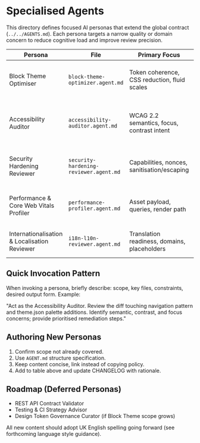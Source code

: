 # Specialised Agents

This directory defines focused AI personas that extend the global contract (`../../AGENTS.md`). Each persona targets a narrow quality or domain concern to reduce cognitive load and improve review precision.

| Persona                                      | File                                   | Primary Focus                                | Use When                                         |
| -------------------------------------------- | -------------------------------------- | -------------------------------------------- | ------------------------------------------------ |
| Block Theme Optimiser                        | `block-theme-optimizer.agent.md`       | Token coherence, CSS reduction, fluid scales | Editing `theme.json`, patterns, style variations |
| Accessibility Auditor                        | `accessibility-auditor.agent.md`       | WCAG 2.2 semantics, focus, contrast intent   | New interactive UI, navigation, palette changes  |
| Security Hardening Reviewer                  | `security-hardening-reviewer.agent.md` | Capabilities, nonces, sanitisation/escaping  | REST routes, form handlers, DB queries           |
| Performance & Core Web Vitals Profiler       | `performance-profiler.agent.md`        | Asset payload, queries, render path          | Asset additions, perf regressions suspected      |
| Internationalisation & Localisation Reviewer | `i18n-l10n-reviewer.agent.md`          | Translation readiness, domains, placeholders | Adding / refactoring strings or formats          |

## Quick Invocation Pattern

When invoking a persona, briefly describe: scope, key files, constraints, desired output form. Example:

"Act as the Accessibility Auditor. Review the diff touching navigation pattern and theme.json palette additions. Identify semantic, contrast, and focus concerns; provide prioritised remediation steps."

## Authoring New Personas

1. Confirm scope not already covered.
2. Use `AGENT.md` structure specification.
3. Keep content concise, link instead of copying policy.
4. Add to table above and update CHANGELOG with rationale.

## Roadmap (Deferred Personas)

- REST API Contract Validator
- Testing & CI Strategy Advisor
- Design Token Governance Curator (if Block Theme scope grows)

All new content should adopt UK English spelling going forward (see forthcoming language style guidance).
